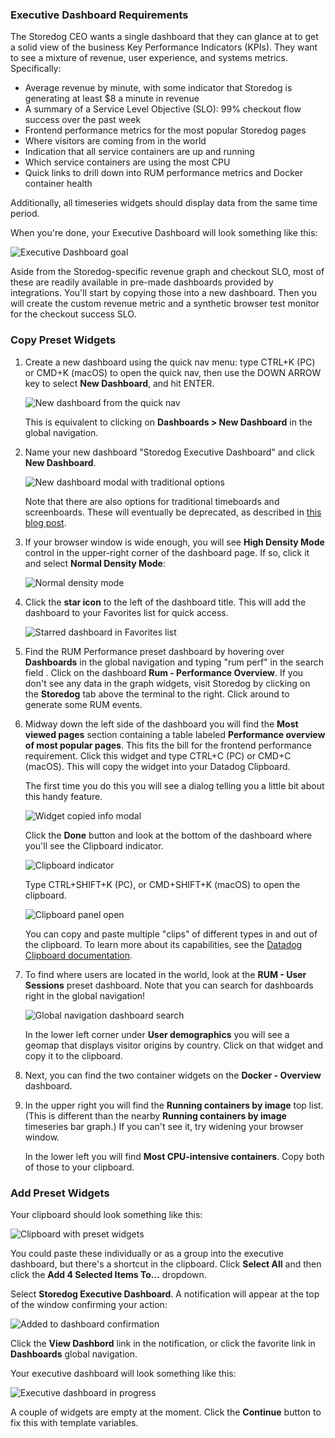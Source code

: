 ### Executive Dashboard Requirements
The Storedog CEO wants a single dashboard that they can glance at to get a solid view of the business Key Performance Indicators (KPIs). They want to see a mixture of revenue, user experience, and systems metrics. Specifically:

  - Average revenue by minute, with some indicator that Storedog is generating at least $8 a minute in revenue
  - A summary of a Service Level Objective (SLO): 99% checkout flow success over the past week
  - Frontend performance metrics for the most popular Storedog pages
  - Where visitors are coming from in the world
  - Indication that all service containers are up and running 
  - Which service containers are using the most CPU
  - Quick links to drill down into RUM performance metrics and Docker container health

Additionally, all timeseries widgets should display data from the same time period.

When you're done, your Executive Dashboard will look something like this:

![Executive Dashboard goal](./assets/completed_executive_dashboard.png)

Aside from the Storedog-specific revenue graph and checkout SLO, most of these are readily available in pre-made dashboards provided by integrations. You'll start by copying those into a new dashboard. Then you will create the custom revenue metric and a synthetic browser test monitor for the checkout success SLO.

### Copy Preset Widgets

1. Create a new dashboard using the quick nav menu: type CTRL+K (PC) or CMD+K (macOS) to open the quick nav, then use the DOWN ARROW key to select **New Dashboard**, and hit ENTER.

   ![New dashboard from the quick nav](./assets/quick_nav_new_dash.png)
   
   This is equivalent to clicking on **Dashboards > New Dashboard** in the global navigation.
1. Name your new dashboard "Storedog Executive Dashboard" and click **New Dashboard**.

   ![New dashboard modal with traditional options](./assets/new_dashboard_modal_traditional_options.png)

   Note that there are also options for traditional timeboards and screenboards. These will eventually be deprecated, as described in [this blog post](https://www.datadoghq.com/blog/datadog-dashboards/).
1. If your browser window is wide enough, you will see **High Density Mode** control in the upper-right corner of the dashboard page. If so, click it and select **Normal Density Mode**:

   ![Normal density mode](./assets/normal_density_mode.png)

1. Click the **star icon** to the left of the dashboard title. This will add the dashboard to your Favorites list for quick access.

   ![Starred dashboard in Favorites list](./assets/starred_dashboard_favorites.png)

1. Find the RUM Performance preset dashboard by hovering over **Dashboards** in the global navigation and typing "rum perf" in the search field . Click on the dashboard **Rum - Performance Overview**.
   If you don't see any data in the graph widgets, visit Storedog by clicking on the **Storedog** tab above the terminal to the right. Click around to generate some RUM events.
1. Midway down the left side of the dashboard you will find the **Most viewed pages** section containing a table labeled **Performance overview of most popular pages**. This fits the bill for the frontend performance requirement. Click this widget and type CTRL+C (PC) or CMD+C (macOS). This will copy the widget into your Datadog Clipboard. 

   The first time you do this you will see a dialog telling you a little bit about this handy feature. 
   
   ![Widget copied info modal](./assets/widget_copied_modal.png)
   
   Click the **Done** button and look at the bottom of the dashboard where you'll see the Clipboard indicator.
   
   ![Clipboard indicator](./assets/clipboard_indicator.png)

   Type CTRL+SHIFT+K (PC), or CMD+SHIFT+K (macOS) to open the clipboard. 
   
   ![Clipboard panel open](./assets/clipboard_panel_open.png)
   
   You can copy and paste multiple "clips" of different types in and out of the clipboard. To learn more about its capabilities, see the [Datadog Clipboard documentation](https://docs.datadoghq.com/monitors/incident_management/datadog_clipboard/).
1. To find where users are located in the world, look at the **RUM - User Sessions** preset dashboard. Note that you can search for dashboards right in the global navigation!

   ![Global navigation dashboard search](./assets/global_nav_dash_search.png)

   In the lower left corner under **User demographics** you will see a geomap that displays visitor origins by country. Click on that widget and copy it to the clipboard.
1. Next, you can find the two container widgets on the **Docker - Overview** dashboard.
1. In the upper right you will find the **Running containers by image** top list. (This is different than the nearby **Running containers by image** timeseries bar graph.) If you can't see it, try widening your browser window.

   In the lower left you will find **Most CPU-intensive containers**. Copy both of those to your clipboard.

### Add Preset Widgets
Your clipboard should look something like this: 

![Clipboard with preset widgets](./assets/clipboard_with_widgets.png)

You could paste these individually or as a group into the executive dashboard, but there's a shortcut in the clipboard. Click **Select All** and then click the **Add 4 Selected Items To...** dropdown.

Select **Storedog Executive Dashboard**. A notification will appear at the top of the window confirming your action: 

![Added to dashboard confirmation](./assets/added_to_dash_confirmation.png)

Click the **View Dashbord** link in the notification, or click the favorite link in **Dashboards** global navigation.

Your executive dashboard will look something like this: 

![Executive dashboard in progress](./assets/exec_dash_in_progress.png)

A couple of widgets are empty at the moment. Click the **Continue** button to fix this with template variables.